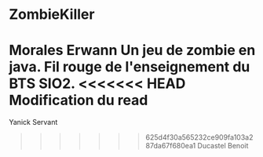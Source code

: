 ZombieKiller
============
Morales Erwann
Un jeu de zombie en java. Fil rouge de l'enseignement du BTS SIO2.
<<<<<<< HEAD
Modification du read
=======

Yanick Servant
>>>>>>> 625d4f30a565232ce909fa103a287da67f680ea1
Ducastel Benoit

